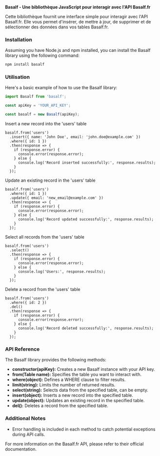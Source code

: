 **Basalf - Une bibliothèque JavaScript pour interagir avec l'API Basalf.fr**

Cette bibliothèque fournit une interface simple pour interagir avec l'API Basalf.fr. Elle vous permet d'insérer, de mettre à jour, de supprimer et de sélectionner des données dans vos tables Basalf.fr.

### Installation

Assuming you have Node.js and npm installed, you can install the Basalf library using the following command:

```bash
npm install basalf
```

### Utilisation

Here's a basic example of how to use the Basalf library:

```javascript
import Basalf from 'basalf';

const apiKey = 'YOUR_API_KEY';

const basalf = new Basalf(apiKey);
```

Insert a new record into the 'users' table
```
basalf.from('users')
  .insert({ name: 'John Doe', email: 'john.doe@example.com' })
  .where({ id: 1 })
  .then(response => {
    if (response.error) {
      console.error(response.error);
    } else {
      console.log('Record inserted successfully:', response.results);
    }
  });
```

Update an existing record in the 'users' table
```
basalf.from('users')
  .where({ id: 1 })
  .update({ email: 'new_email@example.com' })
  .then(response => {
    if (response.error) {
      console.error(response.error);
    } else {
      console.log('Record updated successfully:', response.results);
    }
  });
```

Select all records from the 'users' table
```
basalf.from('users')
  .select()
  .then(response => {
    if (response.error) {
      console.error(response.error);
    } else {
      console.log('Users:', response.results);
    }
  });
  ```

Delete a record from the 'users' table
```
basalf.from('users')
  .where({ id: 2 })
  .del()
  .then(response => {
    if (response.error) {
      console.error(response.error);
    } else {
      console.log('Record deleted successfully:', response.results);
    }
  });
```

### API Reference

The Basalf library provides the following methods:

* **constructor(apiKey):** Creates a new Basalf instance with your API key.
* **from(Table name):** Specifies the table you want to interact with.
* **where(object):** Defines a WHERE clause to filter results.
* **limit(string):** Limits the number of returned results.
* **select(string):** Selects data from the specified table, can be empty.
* **insert(object):** Inserts a new record into the specified table.
* **update(object):** Updates an existing record in the specified table.
* **del():** Deletes a record from the specified table.

### Additional Notes

* Error handling is included in each method to catch potential exceptions during API calls.

For more information on the Basalf.fr API, please refer to their official documentation.
